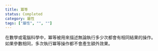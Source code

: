 ```yaml
---
title: 冪等
status: Completed
category: 屬性
tags: ["屬性", "", ""]
---
```


在數學或電腦科學中，冪等被用來描述無論執行多少次都會有相同結果的操作。
如果參數相同，多次執行冪等操作都不會產生額外效果。
